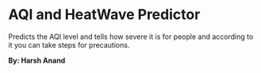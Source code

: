 # AQI and HeatWave Predictor

Predicts the AQI level and tells how severe it is for people and according to it you can take steps for precautions.

**By: Harsh Anand**

